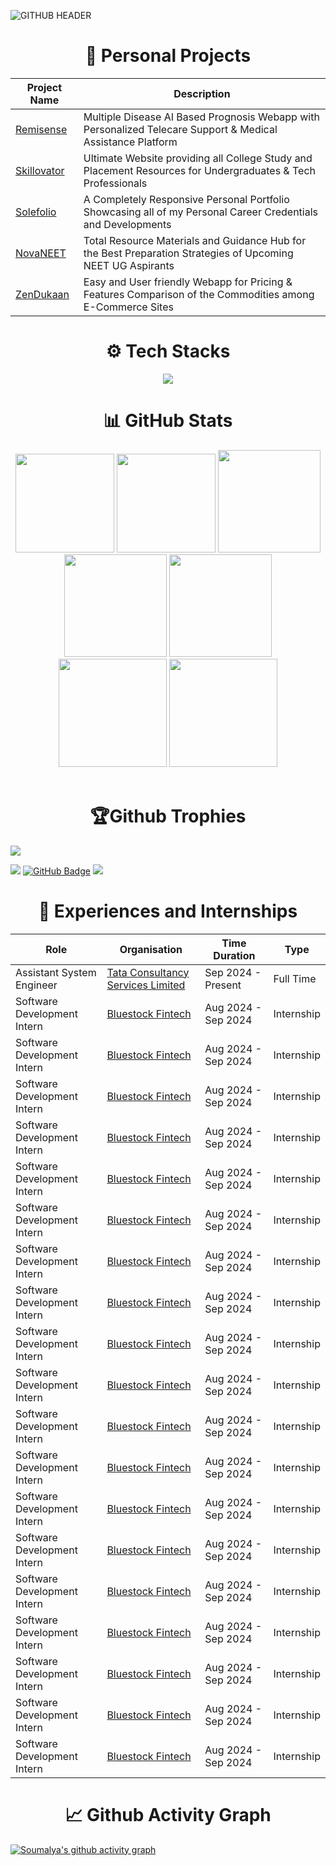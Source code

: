 ![GITHUB HEADER](https://github.com/user-attachments/assets/c425b1c6-eac3-4534-ad87-9af540cd1371)


<h1 align=center>💼 Personal Projects</h1>

<div align="center">
  
| Project Name | Description |
|--------------|-------------|
| [Remisense](https://xyz.vercel.app/) | Multiple Disease AI Based Prognosis Webapp with Personalized Telecare Support & Medical Assistance Platform |
| [Skillovator](https://xyz.vercel.app/) | Ultimate Website providing all College Study and Placement Resources for Undergraduates & Tech Professionals |
| [Solefolio](https://xyz.vercel.app/) | A Completely Responsive Personal Portfolio Showcasing all of my Personal Career Credentials and Developments | 
| [NovaNEET](https://xyz.vercel.app/) | Total Resource Materials and Guidance Hub for the Best Preparation Strategies of Upcoming NEET UG Aspirants |
| [ZenDukaan](https://xyz.vercel.app/) | Easy and User friendly Webapp for Pricing & Features Comparison of the Commodities among E-Commerce Sites |

</div><be>

<h1 align=center>⚙ Tech Stacks</h1>

<p align="center">
  <a href="https://skillicons.dev">
    <img src="https://skillicons.dev/icons?i=cpp,java,py,html,css,js,bootstrap,react,tailwind,nextjs,nodejs,express,mongodb,flask,postgres" />
  </a>
</p>


<h1 align=center>📊 GitHub Stats</h1>

<div align="center">

<img height="158em" src="https://github-profile-summary-cards.vercel.app/api/cards/profile-details?username=soubhatta&theme=radical&hide_border=false">
<img height="158em" src="https://github-readme-stats.vercel.app/api/top-langs/?username=soubhatta&theme=radical&hide_border=true&include_all_commits=false&count_private=false&layout=compact">
<img height="164em" src="https://github-profile-summary-cards.vercel.app/api/cards/repos-per-language?username=soubhatta&theme=radical&hide_border=false">
<img height="164em" src="https://github-profile-summary-cards.vercel.app/api/cards/most-commit-language?username=soubhatta&theme=radical&hide_border=false">
<img height="164em" src="https://github-profile-summary-cards.vercel.app/api/cards/productive-time?username=soubhatta&theme=radical&utcOffset=8&hide_border=false">
<img height="173em" src="https://github-readme-stats.vercel.app/api?username=soubhatta&show_icons=true&rank_icon=github&theme=radical&hide_border=true&card_width=320_private=false">
<img height="173em" src="https://github-readme-streak-stats.herokuapp.com/?user=soubhatta&theme=radical&hide_border=true">

</div><br>

<h1 align=center>🏆Github Trophies</h1>

![](https://github-profile-trophy.vercel.app/?username=soubhatta&theme=radical&no-frame=false&no-bg=true&margin-w=4)


![ ](https://komarev.com/ghpvc/?username=soubhatta&color=blue)
</a>
<a href="https://github.com/soubhatta?tab=followers"><img src="https://img.shields.io/github/followers/soubhatta?label=Followers&style=social" alt="GitHub Badge"></a>
<a href ="https://metrics.lecoq.io/insights/soubhatta"><img src="https://img.shields.io/badge/-informational?&label=GitHub+Metrics&style=social"/></a>

</p>

<h1 align=center>📒 Experiences and Internships</h1>

<div align=center>

|            Role             |                                          Organisation                                            |    Time Duration    |    Type    |
| --------------------------- | -----------------------------------------------------------------------------------------------  | ------------------- | ---------- |
| Assistant System Engineer   | [Tata Consultancy Services Limited](https://www.linkedin.com/company/tata-consultancy-services/) | Sep 2024 - Present  | Full Time  |
| Software Development Intern | [Bluestock Fintech](https://www.linkedin.com/company/bluestock-fintech/)                         | Aug 2024 - Sep 2024 | Internship |
| Software Development Intern | [Bluestock Fintech](https://www.linkedin.com/company/bluestock-fintech/)                         | Aug 2024 - Sep 2024 | Internship |
| Software Development Intern | [Bluestock Fintech](https://www.linkedin.com/company/bluestock-fintech/)                         | Aug 2024 - Sep 2024 | Internship |
| Software Development Intern | [Bluestock Fintech](https://www.linkedin.com/company/bluestock-fintech/)                         | Aug 2024 - Sep 2024 | Internship |
| Software Development Intern | [Bluestock Fintech](https://www.linkedin.com/company/bluestock-fintech/)                         | Aug 2024 - Sep 2024 | Internship |
| Software Development Intern | [Bluestock Fintech](https://www.linkedin.com/company/bluestock-fintech/)                         | Aug 2024 - Sep 2024 | Internship |
| Software Development Intern | [Bluestock Fintech](https://www.linkedin.com/company/bluestock-fintech/)                         | Aug 2024 - Sep 2024 | Internship |
| Software Development Intern | [Bluestock Fintech](https://www.linkedin.com/company/bluestock-fintech/)                         | Aug 2024 - Sep 2024 | Internship |
| Software Development Intern | [Bluestock Fintech](https://www.linkedin.com/company/bluestock-fintech/)                         | Aug 2024 - Sep 2024 | Internship |
| Software Development Intern | [Bluestock Fintech](https://www.linkedin.com/company/bluestock-fintech/)                         | Aug 2024 - Sep 2024 | Internship |
| Software Development Intern | [Bluestock Fintech](https://www.linkedin.com/company/bluestock-fintech/)                         | Aug 2024 - Sep 2024 | Internship |
| Software Development Intern | [Bluestock Fintech](https://www.linkedin.com/company/bluestock-fintech/)                         | Aug 2024 - Sep 2024 | Internship |
| Software Development Intern | [Bluestock Fintech](https://www.linkedin.com/company/bluestock-fintech/)                         | Aug 2024 - Sep 2024 | Internship |
| Software Development Intern | [Bluestock Fintech](https://www.linkedin.com/company/bluestock-fintech/)                         | Aug 2024 - Sep 2024 | Internship |
| Software Development Intern | [Bluestock Fintech](https://www.linkedin.com/company/bluestock-fintech/)                         | Aug 2024 - Sep 2024 | Internship |
| Software Development Intern | [Bluestock Fintech](https://www.linkedin.com/company/bluestock-fintech/)                         | Aug 2024 - Sep 2024 | Internship |
| Software Development Intern | [Bluestock Fintech](https://www.linkedin.com/company/bluestock-fintech/)                         | Aug 2024 - Sep 2024 | Internship |
| Software Development Intern | [Bluestock Fintech](https://www.linkedin.com/company/bluestock-fintech/)                         | Aug 2024 - Sep 2024 | Internship |
| Software Development Intern | [Bluestock Fintech](https://www.linkedin.com/company/bluestock-fintech/)                         | Aug 2024 - Sep 2024 | Internship |


</div>

<h1 align=center>📈 Github Activity Graph</h1>

[![Soumalya's github activity graph](https://github-readme-activity-graph.vercel.app/graph?username=soubhatta&bg_color=02011e&color=ffffff&line=37ff00&point=ffffff&area=true&hide_border=false)](https://github.com/soubhatta/github-readme-activity-graph)

